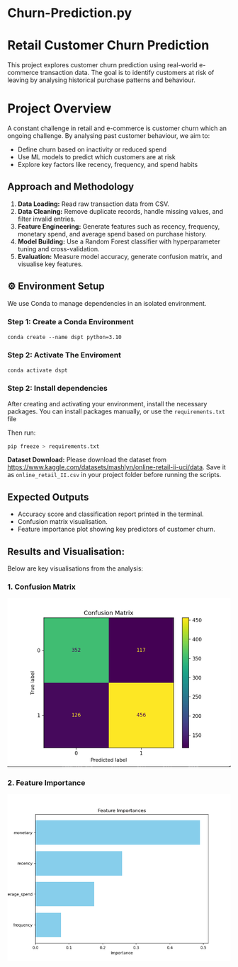 # Churn-Prediction.py

# Retail Customer Churn Prediction

This project explores customer churn prediction using real-world e-commerce transaction data. The goal is to identify customers at risk of leaving by analysing historical purchase patterns and behaviour.


# Project Overview

A constant challenge in retail and e-commerce is customer churn which an ongoing challenge. By analysing past customer behaviour, we aim to:
- Define churn based on inactivity or reduced spend
- Use ML models to predict which customers are at risk
- Explore key factors like recency, frequency, and spend habits


## Approach and Methodology
  
1. **Data Loading:** Read raw transaction data from CSV.
2. **Data Cleaning:** Remove duplicate records, handle missing values, and filter invalid entries.
3. **Feature Engineering:** Generate features such as recency, frequency, monetary spend, and average spend based on purchase history.
4. **Model Building:** Use a Random Forest classifier with hyperparameter tuning and cross-validation.
5. **Evaluation:** Measure model accuracy, generate confusion matrix, and visualise key features.




## ⚙️ Environment Setup

We use Conda to manage dependencies in an isolated environment.

### Step 1: Create a Conda Environment

```
conda create --name dspt python=3.10
```

### Step 2: Activate The Enviroment 


```
conda activate dspt
```

### Step 2: Install dependencies

After creating and activating your environment, install the necessary packages. You can install packages manually, or use the `requirements.txt` file 

Then run:

```bash
pip freeze > requirements.txt
```

**Dataset Download:**
Please download the dataset from https://www.kaggle.com/datasets/mashlyn/online-retail-ii-uci/data. Save it as `online_retail_II.csv` in your project folder before running the scripts.


## Expected Outputs

- Accuracy score and classification report printed in the terminal.
- Confusion matrix visualisation.
- Feature importance plot showing key predictors of customer churn.


## Results and Visualisation:

Below are key visualisations from the analysis:

### 1. Confusion Matrix
![Confusion Matrix](confusion_matrix.png)

### 2. Feature Importance
![Feature Importance](feature_importances.png) 



